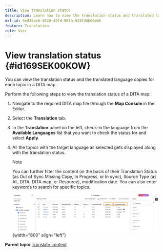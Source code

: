 ```yaml
---
title: View translation status
description: Learn how to view the translation status and translated language copies for each topic in a DITA map in AEM Guides.
exl-id: 6ed30bc6-3030-40fd-987a-928fd5b06ee6
feature: Translation
role: User
---
```

# View translation status {#id169SEK00KOW}

You can view the translation status and the translated language copies for each topic in a DITA map.

Perform the following steps to view the translation status of a DITA map:

1.  Navigate to the required DITA map file through the **Map Console** in the Editor.
1.  Select the **Translation** tab.
1.  In the **Translation** panel on the left, check-in the language from the **Available Languages** list that you want to check the status for and select **Apply**.
1. All the topics with the target language as selected gets displayed along with the   translation status.

    >[!NOTE]
    >
    > You can further filter the content on the basis of their Translation Status \(as Out of Sync Missing Copy, In Progress, or In sync\), Source Type \(as All, DITA, DITA map, or Resource\), modification date. You can also enter keywords to search for specific topics.

    ![](images/translation-status-new.png){width="800" align="left"}

**Parent topic:**[Translate content](translation.md)
